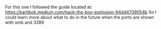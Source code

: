 
For this one I followed the guide located at:
https://kartibok.medium.com/hack-the-box-explosion-94dd4709054b
So I could learn more about what to do in the future when the ports are shown with smb and 3389